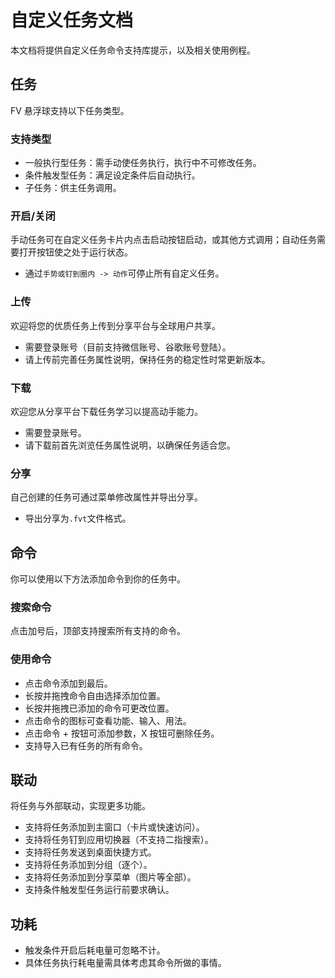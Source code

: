 # 自定义任务文档
本文档将提供自定义任务命令支持库提示，以及相关使用例程。

## 任务

FV 悬浮球支持以下任务类型。

### 支持类型

* 一般执行型任务：需手动使任务执行，执行中不可修改任务。
* 条件触发型任务：满足设定条件后自动执行。
* 子任务：供主任务调用。

### 开启/关闭

手动任务可在自定义任务卡片内点击启动按钮启动，或其他方式调用；自动任务需要打开按钮使之处于运行状态。

* 通过`手势或钉到圈内 -> 动作`可停止所有自定义任务。

### 上传

欢迎将您的优质任务上传到分享平台与全球用户共享。

* 需要登录账号（目前支持微信账号、谷歌账号登陆）。
* 请上传前完善任务属性说明，保持任务的稳定性时常更新版本。

### 下载

欢迎您从分享平台下载任务学习以提高动手能力。

* 需要登录账号。
* 请下载前首先浏览任务属性说明，以确保任务适合您。
### 分享

自己创建的任务可通过菜单修改属性并导出分享。

* 导出分享为`.fvt`文件格式。

## 命令

你可以使用以下方法添加命令到你的任务中。

### 搜索命令

点击加号后，顶部支持搜索所有支持的命令。

### 使用命令

* 点击命令添加到最后。
* 长按并拖拽命令自由选择添加位置。
* 长按并拖拽已添加的命令可更改位置。
* 点击命令的图标可查看功能、输入、用法。
* 点击命令 + 按钮可添加参数，X 按钮可删除任务。
* 支持导入已有任务的所有命令。

## 联动

将任务与外部联动，实现更多功能。

* 支持将任务添加到主窗口（卡片或快速访问）。
* 支持将任务钉到应用切换器（不支持二指搜索）。
* 支持将任务发送到桌面快捷方式。
* 支持将任务添加到分组（逐个）。
* 支持将任务添加到分享菜单（图片等全部）。
* 支持条件触发型任务运行前要求确认。

## 功耗
* 触发条件开启后耗电量可忽略不计。
* 具体任务执行耗电量需具体考虑其命令所做的事情。

